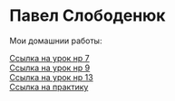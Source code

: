 # Павел Слободенюк
Мои домашнии работы:  


[Ссылка на урок нр 7](https://advertech.github.io/Lesson_12/Index.html "Ссылка на урок нр 7")  
[Ссылка на урок нр 9](https://advertech.github.io/Lesson_9/Index.html "Ссылка на урок нр 9")  
[Ссылка на урок нр 13](https://advertech.github.io/Lesson_13/index.html "Ссылка на урок нр 13")    
[Ссылка на практику](https://advertech.github.io/modul5-1//index.html "Ссылка на практику 5-1")    
